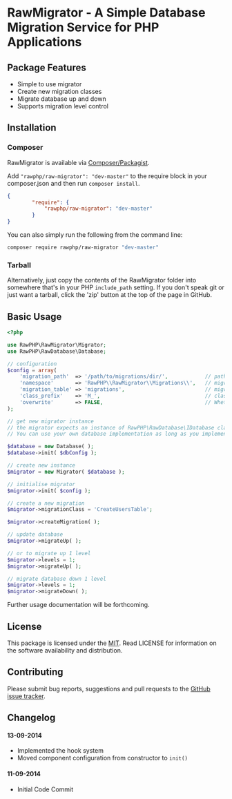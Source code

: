 # RawMigrator - A Simple Database Migration Service for PHP Applications

## Package Features
- Simple to use migrator
- Create new migration classes
- Migrate database up and down
- Supports migration level control

## Installation

### Composer
RawMigrator is available via [Composer/Packagist](https://packagist.org/packages/rawphp/raw-router).

Add `"rawphp/raw-migrator": "dev-master"` to the require block in your composer.json and then run `composer install`.

```json
{
        "require": {
            "rawphp/raw-migrator": "dev-master"
        }
}
```

You can also simply run the following from the command line:

```sh
composer require rawphp/raw-migrator "dev-master"
```

### Tarball
Alternatively, just copy the contents of the RawMigrator folder into somewhere that's in your PHP `include_path` setting. If you don't speak git or just want a tarball, click the 'zip' button at the top of the page in GitHub.

## Basic Usage

```php
<?php

use RawPHP\RawMigrator\Migrator;
use RawPHP\RawDatabase\Database;

// configuration
$config = array(
    'migration_path'  => '/path/to/migrations/dir/',            // path to migrations directory
    'namespace'       => 'RawPHP\\RawMigrator\\Migrations\\',   // migrations namespace, leave empty if namespaces not used
    'migration_table' => 'migrations',                          // migrations table name
    'class_prefix'    => 'M_',                                  // class prefix for creating new migrations
    'overwrite'       => FALSE,                                 // Whether to overwrite existing migrations of the same name
);

// get new migrator instance
// the migrator expects an instance of RawPHP\RawDatabase\IDatabase class as its first parameter.
// You can use your own database implementation as long as you implement the IDatabase interface.

$database = new Database( );
$database->init( $dbConfig );

// create new instance
$migrator = new Migrator( $database );

// initialise migrator
$migrator->init( $config );

// create a new migration
$migrator->migrationClass = 'CreateUsersTable';

$migrator->createMigration( );

// update database
$migrator->migrateUp( );

// or to migrate up 1 level
$migrator->levels = 1;
$migrator->migrateUp( );

// migrate database down 1 level
$migrator->levels = 1;
$migrator->migrateDown( );
```

Further usage documentation will be forthcoming.

## License
This package is licensed under the [MIT](https://github.com/rawphp/RawMigrator/blob/master/LICENSE). Read LICENSE for information on the software availability and distribution.

## Contributing

Please submit bug reports, suggestions and pull requests to the [GitHub issue tracker](https://github.com/rawphp/RawMigrator/issues).

## Changelog

#### 13-09-2014
- Implemented the hook system
- Moved component configuration from constructor to `init()`

#### 11-09-2014
- Initial Code Commit
